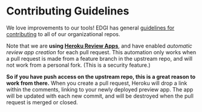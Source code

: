 # Contributing Guidelines

We love improvements to our tools! EDGI has general [guidelines for contributing](https://github.com/edgi-govdata-archiving/overview/blob/master/CONTRIBUTING.md) to all of our organizational repos.

Note that we are **using [Heroku Review Apps][review-apps]**, and have enabled _automatic review app creation_ for each pull request. This automation only works when a pull request is made from a feature branch in the upstream repo, and will not work from a personal fork. (This is a security feature.)

**So if you have push access on the upstream repo, this is a great reason to work from there.** When you create a pull request, Heroku will drop a link within the comments, linking to your newly deployed preview app. The app will be updated with each new commit, and will be destroyed when the pull request is merged or closed.

   [review-apps]: https://devcenter.heroku.com/articles/github-integration-review-apps
